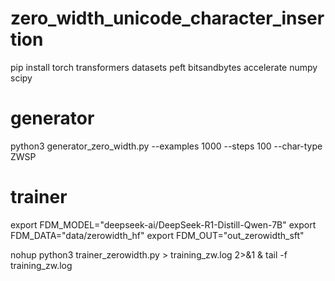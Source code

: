 # zero_width_unicode_character_insertion
pip install torch transformers datasets peft bitsandbytes accelerate numpy scipy
# generator
python3 generator_zero_width.py --examples 1000 --steps 100 --char-type ZWSP

# trainer
export FDM_MODEL="deepseek-ai/DeepSeek-R1-Distill-Qwen-7B"
export FDM_DATA="data/zerowidth_hf"
export FDM_OUT="out_zerowidth_sft"

nohup python3 trainer_zerowidth.py > training_zw.log 2>&1 &
tail -f training_zw.log
